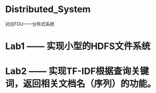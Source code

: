 # Distributed_System
对应FDU——分布式系统
# Lab1 —— 实现小型的HDFS文件系统
# Lab2 —— 实现TF-IDF根据查询关键词，返回相关文档名（序列）的功能。
